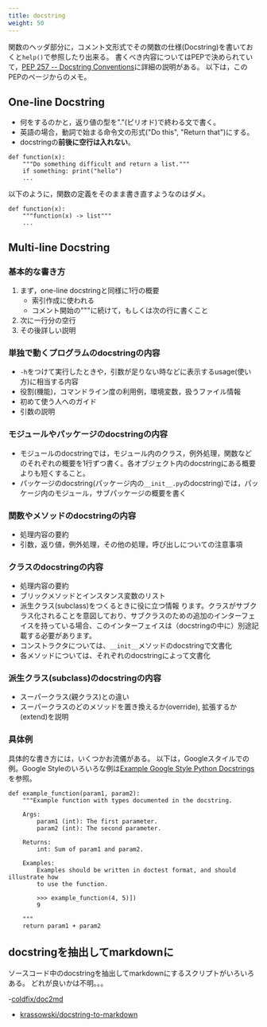 ```yaml
---
title: docstring
weight: 50
---
```


関数のヘッダ部分に，コメント文形式でその関数の仕様(Docstring)を書いておくと`help()`で参照したり出来る。
書くべき内容についてはPEPで決められていて，[PEP 257 -- Docstring Conventions](https://www.python.org/dev/peps/pep-0257/)に詳細の説明がある。
以下は，このPEPのページからのメモ。

## One-line Docstring

- 何をするのかと，返り値の型を"."(ピリオド)で終わる文で書く。
- 英語の場合，動詞で始まる命令文の形式("Do this", "Return that")にする。
- docstringの**前後に空行は入れない**。


```
def function(x):
    """Do something difficult and return a list."""
    if something: print("hello")
    ...
```

以下のように，関数の定義をそのまま書き直すようなのはダメ。
```
def function(x):
    """function(x) -> list"""
    ...
```

## Multi-line Docstring

### 基本的な書き方

1. まず，one-line docstringと同様に1行の概要
    - 索引作成に使われる
    - コメント開始の"""に続けて，もしくは次の行に書くこと
2. 次に一行分の空行
3. その後詳しい説明

### 単独で動くプログラムのdocstringの内容

- `-h`をつけて実行したときや，引数が足りない時などに表示するusage(使い方)に相当する内容
- 役割(機能)，コマンドライン度の利用例，環境変数，扱うファイル情報
- 初めて使う人へのガイド
- 引数の説明

### モジュールやパッケージのdocstringの内容

- モジュールのdocstringでは，モジュール内のクラス，例外処理，関数などのそれぞれの概要を1行ずつ書く。各オブジェクト内のdocstringにある概要よりも短くすること。
- パッケージのdocstring(パッケージ内の`__init__.py`のdocstring)では，パッケージ内のモジュール，サブパッケージの概要を書く

### 関数やメソッドのdocstringの内容

- 処理内容の要約
- 引数，返り値，例外処理，その他の処理，呼び出しについての注意事項

### クラスのdocstringの内容

- 処理内容の要約
- ブリックメソッドとインスタンス変数のリスト
- 派生クラス(subclass)をつくるときに役に立つ情報
ります。クラスがサブクラス化されることを意図しており、サブクラスのための追加のインターフェイスを持っている場合、このインターフェイスは（docstringの中に）別途記載する必要があります。
- コンストラクタについては、`__init__`メソッドのdocstringで文書化
- 各メソッドについては、それぞれのdocstringによって文書化

### 派生クラス(subclass)のdocstringの内容

- スーパークラス(親クラス)との違い
- スーパークラスのどのメソッドを置き換えるか(override), 拡張するか(extend)を説明

### 具体例


具体的な書き方には，いくつかお流儀がある。
以下は，Googleスタイルでの例。Google Styleのいろいろな例は[Example Google Style Python Docstrings](https://sphinxcontrib-napoleon.readthedocs.io/en/latest/example_google.html)を参照。


```
def example_function(param1, param2):
    """Example function with types documented in the docstring.

    Args:
        param1 (int): The first parameter.
        param2 (int): The second parameter.

    Returns:
        int: Sum of param1 and param2.

    Examples:
        Examples should be written in doctest format, and should illustrate how
        to use the function.

        >>> example_function(4, 5)])
        9

    """
    return param1 + param2
```

## docstringを抽出してmarkdownに

ソースコード中のdocstringを抽出してmarkdownにするスクリプトがいろいろある。
どれが良いかは不明。。。

-[coldfix/doc2md](https://github.com/coldfix/doc2md)
- [krassowski/docstring-to-markdown](https://github.com/krassowski/docstring-to-markdown)


